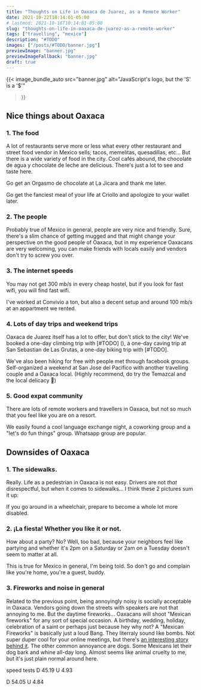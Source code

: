 ```yaml
---
title: "Thoughts on Life in Oaxaca de Juarez, as a Remote Worker"
date: 2021-10-22T10:14:01-05:00
# lastmod: 2021-10-16T10:14:01-05:00
slug: "thoughts-on-life-in-oaxaca-de-juarez-as-a-remote-worker"
tags: ["travelling", "mexico"]
description: "#TODO"
images: ["/posts/#TODO/banner.jpg"]
previewImage: "banner.jpg"
previewImageFallback: "banner.jpg"
draft: true
---
```


{{< image_bundle_auto
  src="banner.jpg"
  alt="JavaScript's logo, but the 'S' is a '$'"
>}}


## Nice things about Oaxaca

### 1. The food

A lot of restaurants serve more or less what every other restaurant and street
food vendor in Mexico sells; tacos, memelitas, quesadillas, etc...
But there is a wide variety of food in the city.
Cool cafés abound, the <span lang="es">chocolate de agua y chocolate de leche</span>
are delicious. 
There's just a lot to see and taste here.

Go get an <span lang="es">Orgasmo de chocolate</span> at La Jicara and thank me later.

Go get the fanciest meal of your life at Criollo and apologize to your wallet later.

### 2. The people

Probably true of Mexico in general, people are very nice and friendly.
Sure, there's a slim chance of getting mugged and that might change your 
perspective on the good people of Oaxaca, but in my experience Oaxacans are
very welcoming, you can make friends with locals easily and vendors don't try 
to screw you over.

### 3. The internet speeds

You may not get 300 mb/s in every cheap hostel, but if you look for fast
wifi, you will find fast wifi.

I've worked at Convivio a ton, but also a decent setup and around 100 mb/s at
an appartment we rented.

### 4. Lots of day trips and weekend trips

Oaxaca de Juarez itself has a lot to offer, but don't stick to the city!
We've booked a one-day climbing trip with [#TODO] (), a one-day caving trip at San Sebastian de Las Grutas, a one-day biking trip with [#TODO]. 

We've also been hiking for free with people met through facebook groups. 
Self-organized a weekend at San Jose del Pacifico with another travelling couple and a Oaxaca local.
(Highly recommend, do try the Temazcal and the local delicacy 🍄)

### 5. Good expat community

There are lots of remote workers and travellers in Oaxaca, but not so much that
you feel like you are on a resort.

We easily found a cool language exchange night, a coworking group and a 
"let's do fun things" group. Whatsapp group are popular. 


## Downsides of Oaxaca

### 1. The sidewalks.

Really. Life as a pedestrian in Oaxaca is not easy.
Drivers are not *that* disrespectful, but when it comes to sidewalks...
I think these 2 pictures sum it up:

If you go around in a wheelchair, prepare to become a whole lot more disabled.

### 2. ¡La fiesta! Whether you like it or not.

How about a party? No?
Well, too bad, because your neighbors feel like partying and whether it's 2pm on
a Saturday or 2am on a Tuesday doesn't seem to matter at all.

This is true for Mexico in general, I'm being told.
So don't go and complain like you're home, you're a guest, buddy.

### 3. Fireworks and noise in general

Related to the previous point, being annoyingly noisy is socially acceptable in 
Oaxaca.
Vendors going down the streets with speakers are not that annoying to me.
But the daytime fireworks...
Oaxacans will shoot "Mexican fireworks" for any sort of special occasion.
A birthday, wedding, holiday, celebration of a saint or perhaps just because hey why not?
A "Mexican Fireworks" is basically just a loud Bang.
They literraly sound like bombs.
Not super duper cool for your online meetings, but there's 
[an interesting story behind it](https://weexpats.com/mexicans-light-fireworks-day-long/).
The other common annoyance are dogs.
Some Mexicans let their dog bark and whine all-day long. 
Almost seems like animal cruelty to me, but it's just plain normal around here.



speed tests
D 45.19
U 4.93

D 54.05
U 4.84